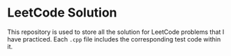# LeetCode Solution

This repository is used to store all the solution for LeetCode problems that I have practiced.
Each `.cpp` file includes the corresponding test code within it.
